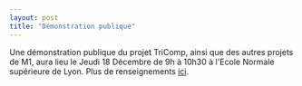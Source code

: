 ```yaml
---
layout: post
title: "Démonstration publique"
---
```


Une démonstration publique du projet TriComp, ainsi que des autres projets de M1, aura lieu le Jeudi 18 Décembre de 9h à 10h30 à l'Ecole Normale supérieure de Lyon. Plus de renseignements [ici](http://www.ens-lyon.eu/actualites/dppi-2014-les-demos-publiques-projets-integres-des-m1-en-informatique-248516.kjsp?RH=ENS-LYON-FR-AGENDA).
